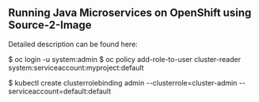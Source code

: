 ## Running Java Microservices on OpenShift using Source-2-Image 

Detailed description can be found here:

$ oc login -u system:admin
$ oc policy add-role-to-user cluster-reader system:serviceaccount:myproject:default

$ kubectl create clusterrolebinding admin --clusterrole=cluster-admin --serviceaccount=default:default

